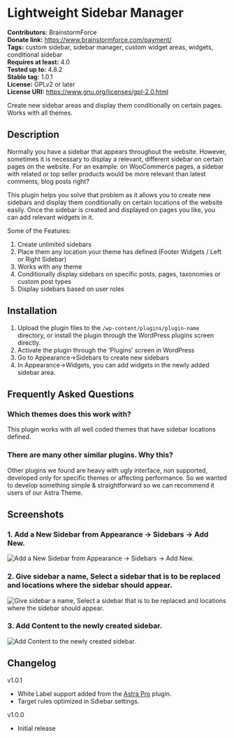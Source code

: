 # Lightweight Sidebar Manager #
**Contributors:** BrainstormForce  
**Donate link:** https://www.brainstormforce.com/payment/  
**Tags:** custom sidebar, sidebar manager, custom widget areas, widgets, conditional sidebar  
**Requires at least:** 4.0  
**Tested up to:** 4.8.2  
**Stable tag:** 1.0.1  
**License:** GPLv2 or later  
**License URI:** https://www.gnu.org/licenses/gpl-2.0.html  

Create new sidebar areas and display them conditionally on certain pages. Works with all themes.

## Description ##

Normally you have a sidebar that appears throughout the website. However, sometimes it is necessary to display a relevant, different sidebar on certain pages on the website. For an example: on WooCommerce pages, a sidebar with related or top seller products would be more relevant than latest comments, blog posts right?

This plugin helps you solve that problem as it allows you to create new sidebars and display them conditionally on certain locations of the website easily. Once the sidebar is created and displayed on pages you like, you can add relevant widgets in it.

Some of the Features:

1. Create unlimited sidebars
2. Place them any location your theme has defined (Footer Widgets / Left or Right Sidebar)
3. Works with any theme
4. Conditionally display sidebars on specific posts, pages, taxonomies or custom post types
5. Display sidebars based on user roles

## Installation ##

1. Upload the plugin files to the `/wp-content/plugins/plugin-name` directory, or install the plugin through the WordPress plugins screen directly.
2. Activate the plugin through the 'Plugins' screen in WordPress
3. Go to Appearance->Sidebars to create new sidebars
4. In Appearance->Widgets, you can add widgets in the newly added sidebar area.

## Frequently Asked Questions ##

### Which themes does this work with? ###

This plugin works with all well coded themes that have sidebar locations defined.

### There are many other similar plugins. Why this? ###

Other plugins we found are heavy with ugly interface, non supported, developed only for specific themes or affecting performance. So we wanted to develop something simple & straightforward so we can recommend it users of our Astra Theme.


## Screenshots ##

### 1. Add a New Sidebar from Appearance -> Sidebars -> Add New. ###
![Add a New Sidebar from Appearance -> Sidebars -> Add New.](http://ps.w.org/lightweight-sidebar-manager/assets/screenshot-1.png)

### 2. Give sidebar a name, Select a sidebar that is to be replaced and locations where the sidebar should appear. ###
![Give sidebar a name, Select a sidebar that is to be replaced and locations where the sidebar should appear.](http://ps.w.org/lightweight-sidebar-manager/assets/screenshot-2.png)

### 3. Add Content to the newly created sidebar. ###
![Add Content to the newly created sidebar.](http://ps.w.org/lightweight-sidebar-manager/assets/screenshot-3.png)



## Changelog ##

v1.0.1
* White Label support added from the [Astra Pro](https://wpastra.com/pro/) plugin.
* Target rules optimized in Sdiebar settings.

v1.0.0
* Initial release
